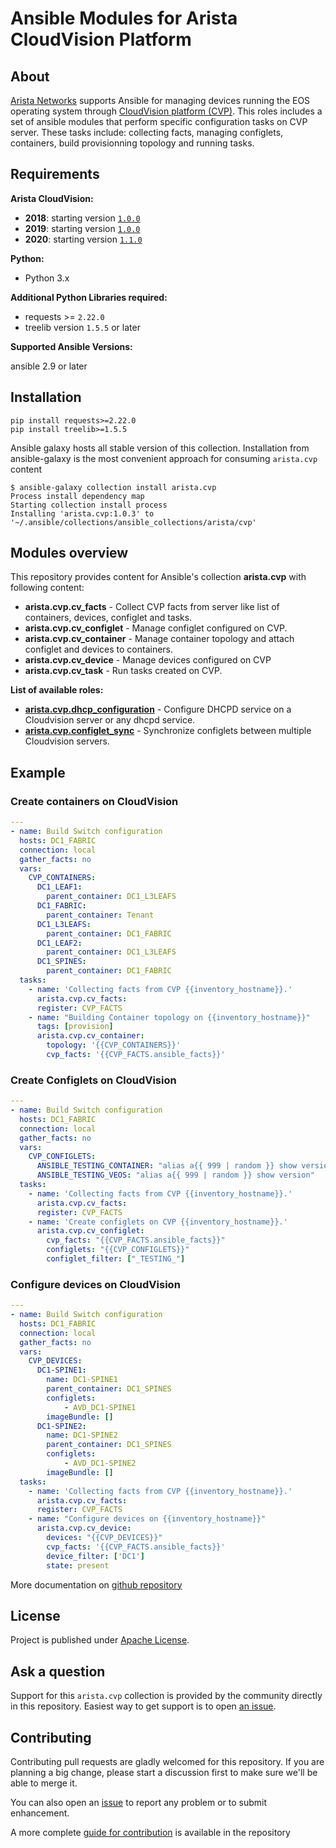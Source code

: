 # Ansible Modules for Arista CloudVision Platform

## About

[Arista Networks](https://www.arista.com/) supports Ansible for managing devices running the EOS operating system through [CloudVision platform (CVP)](https://www.arista.com/en/products/eos/eos-cloudvision). This roles includes a set of ansible modules that perform specific configuration tasks on CVP server. These tasks include: collecting facts, managing configlets, containers, build provisionning topology and running tasks.

## Requirements

__Arista CloudVision:__

- __2018__: starting version [`1.0.0`](https://github.com/aristanetworks/ansible-cvp/releases/tag/v1.0.0)
- __2019__: starting version [`1.0.0`](https://github.com/aristanetworks/ansible-cvp/releases/tag/v1.0.0)
- __2020__: starting version [`1.1.0`](https://github.com/aristanetworks/ansible-cvp/releases/tag/v1.1.0)

__Python:__

- Python 3.x

__Additional Python Libraries required:__

- requests >= `2.22.0`
- treelib version `1.5.5` or later

__Supported Ansible Versions:__

ansible 2.9 or later

## Installation

```shell
pip install requests>=2.22.0
pip install treelib>=1.5.5
```

Ansible galaxy hosts all stable version of this collection. Installation from ansible-galaxy is the most convenient approach for consuming `arista.cvp` content

```shell
$ ansible-galaxy collection install arista.cvp
Process install dependency map
Starting collection install process
Installing 'arista.cvp:1.0.3' to '~/.ansible/collections/ansible_collections/arista/cvp'
```

## Modules overview

This repository provides content for Ansible's collection __arista.cvp__ with following content:

- __arista.cvp.cv_facts__ - Collect CVP facts from server like list of containers, devices, configlet and tasks.
- __arista.cvp.cv_configlet__ -  Manage configlet configured on CVP.
- __arista.cvp.cv_container__ -  Manage container topology and attach configlet and devices to containers.
- __arista.cvp.cv_device__ - Manage devices configured on CVP
- __arista.cvp.cv_task__ - Run tasks created on CVP.

__List of available roles:__

- [__arista.cvp.dhcp_configuration__](roles/dhcp_configuration/README.md) - Configure DHCPD service on a Cloudvision server or any dhcpd service.
- [__arista.cvp.configlet_sync__](roles/configlets_sync/README.md) - Synchronize configlets between multiple Cloudvision servers.

## Example

### Create containers on CloudVision

```yaml
---
- name: Build Switch configuration
  hosts: DC1_FABRIC
  connection: local
  gather_facts: no
  vars:
    CVP_CONTAINERS:
      DC1_LEAF1:
        parent_container: DC1_L3LEAFS
      DC1_FABRIC:
        parent_container: Tenant
      DC1_L3LEAFS:
        parent_container: DC1_FABRIC
      DC1_LEAF2:
        parent_container: DC1_L3LEAFS
      DC1_SPINES:
        parent_container: DC1_FABRIC
  tasks:
    - name: 'Collecting facts from CVP {{inventory_hostname}}.'
      arista.cvp.cv_facts:
      register: CVP_FACTS
    - name: "Building Container topology on {{inventory_hostname}}"
      tags: [provision]
      arista.cvp.cv_container:
        topology: '{{CVP_CONTAINERS}}'
        cvp_facts: '{{CVP_FACTS.ansible_facts}}'
```

### Create Configlets on CloudVision

```yaml
---
- name: Build Switch configuration
  hosts: DC1_FABRIC
  connection: local
  gather_facts: no
  vars:
    CVP_CONFIGLETS:
      ANSIBLE_TESTING_CONTAINER: "alias a{{ 999 | random }} show version"
      ANSIBLE_TESTING_VEOS: "alias a{{ 999 | random }} show version"
  tasks:
    - name: 'Collecting facts from CVP {{inventory_hostname}}.'
      arista.cvp.cv_facts:
      register: CVP_FACTS
    - name: 'Create configlets on CVP {{inventory_hostname}}.'
      arista.cvp.cv_configlet:
        cvp_facts: "{{CVP_FACTS.ansible_facts}}"
        configlets: "{{CVP_CONFIGLETS}}"
        configlet_filter: ["_TESTING_"]
```

### Configure devices on CloudVision

```yaml
---
- name: Build Switch configuration
  hosts: DC1_FABRIC
  connection: local
  gather_facts: no
  vars:
    CVP_DEVICES:
      DC1-SPINE1:
        name: DC1-SPINE1
        parent_container: DC1_SPINES
        configlets:
            - AVD_DC1-SPINE1
        imageBundle: []
      DC1-SPINE2:
        name: DC1-SPINE2
        parent_container: DC1_SPINES
        configlets:
            - AVD_DC1-SPINE2
        imageBundle: []
  tasks:
    - name: 'Collecting facts from CVP {{inventory_hostname}}.'
      arista.cvp.cv_facts:
      register: CVP_FACTS
    - name: "Configure devices on {{inventory_hostname}}"
      arista.cvp.cv_device:
        devices: "{{CVP_DEVICES}}"
        cvp_facts: '{{CVP_FACTS.ansible_facts}}'
        device_filter: ['DC1']
        state: present
```

More documentation on [github repository](https://github.com/aristanetworks/ansible-cvp)

## License

Project is published under [Apache License](LICENSE).

## Ask a question

Support for this `arista.cvp` collection is provided by the community directly in this repository. Easiest way to get support is to open [an issue](https://github.com/aristanetworks/ansible-cvp/issues).

## Contributing

Contributing pull requests are gladly welcomed for this repository. If you are planning a big change, please start a discussion first to make sure we'll be able to merge it.

You can also open an [issue](https://github.com/aristanetworks/ansible-cvp/issues) to report any problem or to submit enhancement.

A more complete [guide for contribution](https://github.com/aristanetworks/ansible-cvp/contributing.md) is available in the repository

